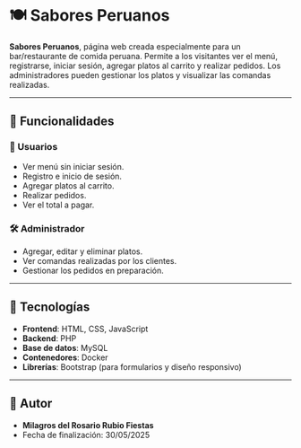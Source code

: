 # 🍽️ Sabores Peruanos

**Sabores Peruanos**, página web creada especialmente para un bar/restaurante de comida peruana. Permite a los visitantes ver el menú, registrarse, iniciar sesión, agregar platos al carrito y realizar pedidos. Los administradores pueden gestionar los platos y visualizar las comandas realizadas.

---

## 🚀 Funcionalidades

### 👤 Usuarios
- Ver menú sin iniciar sesión.
- Registro e inicio de sesión.
- Agregar platos al carrito.
- Realizar pedidos.
- Ver el total a pagar.

### 🛠️ Administrador
- Agregar, editar y eliminar platos.
- Ver comandas realizadas por los clientes.
- Gestionar los pedidos en preparación.

---

## 🧱 Tecnologías

- **Frontend**: HTML, CSS, JavaScript
- **Backend**: PHP
- **Base de datos**: MySQL
- **Contenedores**: Docker
- **Librerías**: Bootstrap (para formularios y diseño responsivo)

---

## 🥰 Autor 
- **Milagros del Rosario Rubio Fiestas**
- Fecha de finalización: 30/05/2025

